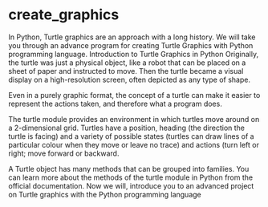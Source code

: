 # create_graphics
In Python, Turtle graphics are an approach with a long history.  We will take you through an advance program for creating Turtle Graphics with Python programming language.
Introduction to Turtle Graphics in Python
Originally, the turtle was just a physical object, like a robot that can be placed on a sheet of paper and instructed to move. 
Then the turtle became a visual display on a high-resolution screen, often depicted as any type of shape.


Even in a purely graphic format, the concept of a turtle can make it easier to represent the actions taken, and therefore what a program does.

The turtle module provides an environment in which turtles move around on a 2-dimensional grid. Turtles have a position, heading (the direction the turtle is facing) 
and a variety of possible states 
(turtles can draw lines of a particular colour when they move or leave no trace) and actions (turn left or right; move forward or backward.

A Turtle object has many methods that can be grouped into families. You can learn more about the methods of the turtle module in Python from the official documentation. 
Now we will, introduce you to an advanced project on Turtle graphics with the Python programming language
